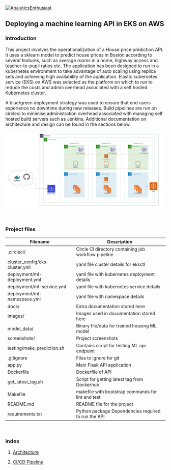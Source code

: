 [![AnalyticsEnthusiast](https://circleci.com/gh/AnalyticsEnthusiast/house-price-ml-eks.svg?style=svg)](https://circleci.com/gh/AnalyticsEnthusiast/house-price-ml-eks)

## Deploying a machine learning API in EKS on AWS


### Introduction

<p>This project involves the operationalization of a House price prediction API. It uses a sklearn model to predict house prices in Boston according to several features, such as average rooms in a home, highway access and teacher-to-pupil ratios etc. 
The application has been designed to run in a kubernetes environment to take advantage of auto scaling using replica sets and achieving high availability of the application. Elastic kubernetes service (EKS) on AWS was selected as the platform on which to run to reduce the costs and admin overhead associated with a self hosted Kubernetes cluster.</p>

<p>A blue/green deployment strategy was used to ensure that end users experience no downtime during new releases. Build pipelines are run on circleci to minimise administration overhead associated with managing self hosted build servers such as Jenkins. Additional documentation on architecture and design can be found in the sections below.</p>

![High Level Architecture](./images/HousePriceML_EKS.png)


<br>

### Project files


| Filename                          | Description                                           | 
|-----------------------------------|-------------------------------------------------------|
| .circleci/                        | Circle CI directory containing job workflow pipeline  |
| cluster_config/eks-cluster.yml    | yaml file cluster details for eksctl                  |     
| deployment/ml-deployment.yml      | yaml file with kubernetes deployment details          |
| deployment/ml-service.yml         | yaml file with kubernetes service details             |
| deployment/ml-namespace.yml       | yaml file with namespace details                      |
| docs/                             | Extra documentation stored here                       |
| images/                           | Images used in documentation stored here              |
| model_data/                       | Binary file/data for trained housing ML model         |
| screenshots/                      | Project screenshots                                   |
| testing/make_prediction.sh        | Contains script for testing ML api endpoint           |
| .gitignore                        | Files to ignore for git                               |
| app.py                            | Main Flask API application                            |
| Dockerfile                        | Dockerfile of API                                     |
| get_latest_tag.sh                 | Script for getting latest tag from Dockerhub          |
| Makefile                          | makefile with bootstrap commands for lint and test    |
| README.md                         | README file for the project                           |
| requirements.txt                  | Python package Dependencies required to run the API   |

<br>


### Index

1. [Architecture](./docs/architecture.md)

2. [CI/CD Pipeline](./docs/circleci.md)

